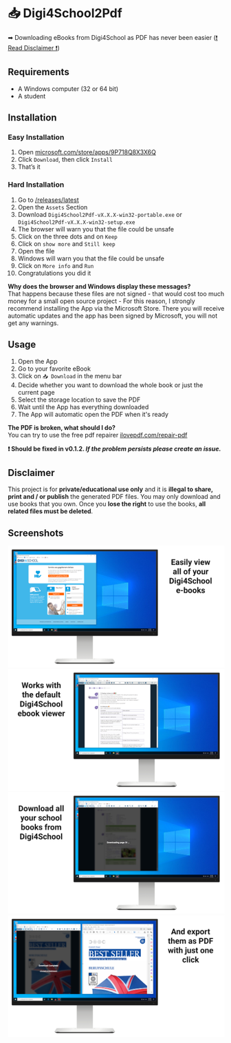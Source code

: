 # 📥 Digi4School2Pdf
➡ Downloading eBooks from Digi4School as PDF has never been easier ([❗ Read Disclaimer ❗](https://github.com/hampoelz/Digi4School2Pdf#Disclaimer))

## Requirements
- A Windows computer (32 or 64 bit)
- A student

## Installation
### Easy Installation
1. Open [microsoft.com/store/apps/9P718Q8X3X6Q](https://www.microsoft.com/store/apps/9P718Q8X3X6Q)
2. Click `Download`, then click `Install`
3. That’s it

### Hard Installation
1. Go to [/releases/latest](https://github.com/hampoelz/Digi4School2Pdf/releases/latest)
2. Open the `Assets` Section
3. Download `Digi4School2Pdf-vX.X.X-win32-portable.exe` or `Digi4School2Pdf-vX.X.X-win32-setup.exe`
4. The browser will warn you that the file could be unsafe
5. Click on the three dots and on `Keep`
6. Click on `show more` and `Still keep`
7. Open the file
8. Windows will warn you that the file could be unsafe
9. Click on `More info` and `Run`
10. Congratulations you did it

__Why does the browser and Windows display these messages?__  
That happens because these files are not signed - that would cost too much money for a small open source project - For this reason, I strongly recommend installing the App via the Microsoft Store. There you will receive automatic updates and the app has been signed by Microsoft, you will not get any warnings.

## Usage
1. Open the App
2. Go to your favorite eBook
3. Click on `📥 Download` in the menu bar
4. Decide whether you want to download the whole book or just the current page
5. Select the storage location to save the PDF
6. Wait until the App has everything downloaded
7. The App will automatic open the PDF when it's ready

__The PDF is broken, what should I do?__  
You can try to use the free pdf repairer [ilovepdf.com/repair-pdf](https://www.ilovepdf.com/repair-pdf)

__❗ Should be fixed in v0.1.2. *If the problem persists please create an issue.*__

## Disclaimer
This project is for **private/educational use only** and it is **illegal to share, print and / or publish** the generated PDF files.
You may only download and use books that you own. Once you **lose the right** to use the books, **all related files must be deleted**. 

## Screenshots
![image](https://raw.githubusercontent.com/hampoelz/Digi4School2Pdf/main/screenshots/(1)%20view%20books.png)
![image](https://raw.githubusercontent.com/hampoelz/Digi4School2Pdf/main/screenshots/(2)%20default%20viewer.png)
![image](https://raw.githubusercontent.com/hampoelz/Digi4School2Pdf/main/screenshots/(3)%20download%20books.png)
![image](https://raw.githubusercontent.com/hampoelz/Digi4School2Pdf/main/screenshots/(4)%20export%20pdf.png)
